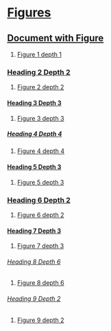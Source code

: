 # [Figures](#figures)

  
## [Document with Figure](#document-with-figure)  
  
1.  [Figure 1 depth 1][1]  
  
### [Heading 2 Depth 2](#heading-2-depth-2)  
  
1.  [Figure 2 depth 2][2]  
  
#### [Heading 3 Depth 3](#heading-3-depth-3)  
  
1.  [Figure 3 depth 3][3]  
  
##### [Heading 4 Depth 4](#heading-4-depth-4)  
  
1.  [Figure 4 depth 4][4]  
  
#### [Heading 5 Depth 3](#heading-5-depth-3)  
  
1.  [Figure 5 depth 3][5]  
  
### [Heading 6 Depth 2](#heading-6-depth-2)  
  
1.  [Figure 6 depth 2][6]  
  
#### [Heading 7 Depth 3](#heading-7-depth-3)  
  
1.  [Figure 7 depth 3][7]  
  
###### [Heading 8 Depth 6](#heading-8-depth-6)  
  
1.  [Figure 8 depth 6][8]  
  
###### [Heading 9 Depth 2](#heading-9-depth-2)  
  
1.  [Figure 9 depth 2][9]  


[1]: ./document-figures.md#figure-1-depth-1 "Figure 1 depth 1"

[2]: ./document-figures.md#figure-2-depth-2 "Figure 2 depth 2"

[3]: ./document-figures.md#figure-3-depth-3 "Figure 3 depth 3"

[4]: ./document-figures.md#figure-4-depth-4 "Figure 4 depth 4"

[5]: ./document-figures.md#figure-5-depth-3 "Figure 5 depth 3"

[6]: ./document-figures.md#figure-6-depth-2 "Figure 6 depth 2"

[7]: ./document-figures.md#figure-7-depth-3 "Figure 7 depth 3"

[8]: ./document-figures.md#figure-8-depth-6 "Figure 8 depth 6"

[9]: ./document-figures.md#figure-9-depth-2 "Figure 9 depth 2"
